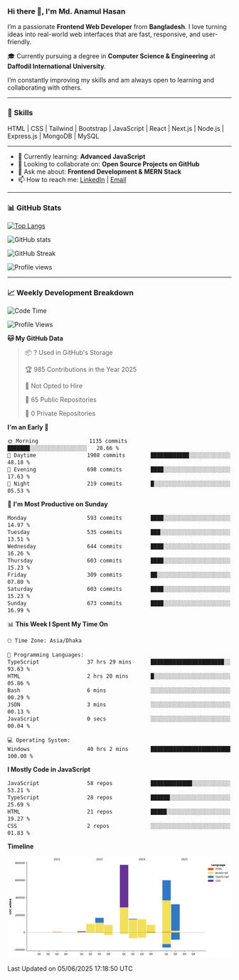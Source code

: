 ### Hi there 👋, I'm Md. Anamul Hasan

I’m a passionate **Frontend Web Developer** from **Bangladesh**. I love turning ideas into real-world web interfaces that are fast, responsive, and user-friendly.

🎓 Currently pursuing a degree in **Computer Science & Engineering** at **Daffodil International University**.

I’m constantly improving my skills and am always open to learning and collaborating with others.

---

### 🚀 Skills
HTML | CSS | Tailwind | Bootstrap | JavaScript | React | Next.js | Node.js | Express.js | MongoDB | MySQL 

---

- 🌱 Currently learning: **Advanced JavaScript**
- 👯 Looking to collaborate on: **Open Source Projects on GitHub**
- 💬 Ask me about: **Frontend Development & MERN Stack**
- 📫 How to reach me: [LinkedIn](https://www.linkedin.com/in/mdanamulhasan201) | [Email](mailto:anamulhasan3625@gmail.com)

---

### 📊 GitHub Stats

[![Top Langs](https://github-readme-stats.vercel.app/api/top-langs/?username=mdanamulhasan201&layout=compact)](https://github.com/anuraghazra/github-readme-stats)

![GitHub stats](https://github-readme-stats.vercel.app/api?username=mdanamulhasan201&show_icons=true&count_private=true&theme=tokyonight)

![GitHub Streak](https://streak-stats.demolab.com?user=mdanamulhasan201&theme=tokyonight)

![Profile views](https://gpvc.arturio.dev/mdanamulhasan201)

---

### 📈 Weekly Development Breakdown

<!--START_SECTION:waka-->
![Code Time](http://img.shields.io/badge/Code%20Time-233%20hrs%2057%20mins-blue)

![Profile Views](http://img.shields.io/badge/Profile%20Views-0-blue)

**🐱 My GitHub Data** 

> 📦 ? Used in GitHub's Storage 
 > 
> 🏆 985 Contributions in the Year 2025
 > 
> 🚫 Not Opted to Hire
 > 
> 📜 65 Public Repositories 
 > 
> 🔑 0 Private Repositories 
 > 
**I'm an Early 🐤** 

```text
🌞 Morning                1135 commits        ███████░░░░░░░░░░░░░░░░░░   28.66 % 
🌆 Daytime                1908 commits        ████████████░░░░░░░░░░░░░   48.18 % 
🌃 Evening                698 commits         ████░░░░░░░░░░░░░░░░░░░░░   17.63 % 
🌙 Night                  219 commits         █░░░░░░░░░░░░░░░░░░░░░░░░   05.53 % 
```
📅 **I'm Most Productive on Sunday** 

```text
Monday                   593 commits         ████░░░░░░░░░░░░░░░░░░░░░   14.97 % 
Tuesday                  535 commits         ███░░░░░░░░░░░░░░░░░░░░░░   13.51 % 
Wednesday                644 commits         ████░░░░░░░░░░░░░░░░░░░░░   16.26 % 
Thursday                 603 commits         ████░░░░░░░░░░░░░░░░░░░░░   15.23 % 
Friday                   309 commits         ██░░░░░░░░░░░░░░░░░░░░░░░   07.80 % 
Saturday                 603 commits         ████░░░░░░░░░░░░░░░░░░░░░   15.23 % 
Sunday                   673 commits         ████░░░░░░░░░░░░░░░░░░░░░   16.99 % 
```


📊 **This Week I Spent My Time On** 

```text
🕑︎ Time Zone: Asia/Dhaka

💬 Programming Languages: 
TypeScript               37 hrs 29 mins      ███████████████████████░░   93.63 % 
HTML                     2 hrs 20 mins       █░░░░░░░░░░░░░░░░░░░░░░░░   05.86 % 
Bash                     6 mins              ░░░░░░░░░░░░░░░░░░░░░░░░░   00.29 % 
JSON                     3 mins              ░░░░░░░░░░░░░░░░░░░░░░░░░   00.13 % 
JavaScript               0 secs              ░░░░░░░░░░░░░░░░░░░░░░░░░   00.04 % 

💻 Operating System: 
Windows                  40 hrs 2 mins       █████████████████████████   100.00 % 
```

**I Mostly Code in JavaScript** 

```text
JavaScript               58 repos            █████████████░░░░░░░░░░░░   53.21 % 
TypeScript               28 repos            ██████░░░░░░░░░░░░░░░░░░░   25.69 % 
HTML                     21 repos            █████░░░░░░░░░░░░░░░░░░░░   19.27 % 
CSS                      2 repos             ░░░░░░░░░░░░░░░░░░░░░░░░░   01.83 % 
```



**Timeline**

![Lines of Code chart](https://raw.githubusercontent.com/mdanamulhasan201/mdanamulhasan201/main/assets/bar_graph.png)


 Last Updated on 05/06/2025 17:18:50 UTC
<!--END_SECTION:waka-->

